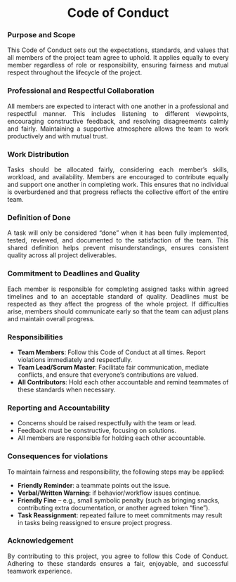 <h1 align="center">Code of Conduct</h1>

### Purpose and Scope
<p align="justify">
This Code of Conduct sets out the expectations, standards, and values that all members of the project team agree to uphold. It applies equally to every member regardless of role or responsibility, ensuring fairness and mutual respect throughout the lifecycle of the project.
</p>

### Professional and Respectful Collaboration
<p align="justify">
All members are expected to interact with one another in a professional and respectful manner. This includes listening to different viewpoints, encouraging constructive feedback, and resolving disagreements calmly and fairly. Maintaining a supportive atmosphere allows the team to work productively and with mutual trust.
</p>

### Work Distribution
<p align="justify">
Tasks should be allocated fairly, considering each member’s skills, workload, and availability. Members are encouraged to contribute equally and support one another in completing work. This ensures that no individual is overburdened and that progress reflects the collective effort of the entire team.
</p>

### Definition of Done
<p align="justify">
 A task will only be considered “done” when it has been fully implemented, tested, reviewed, and documented to the satisfaction of the team. This shared definition helps prevent misunderstandings, ensures consistent quality across all project deliverables.
</p>

### Commitment to Deadlines and Quality
<p align="justify">
Each member is responsible for completing assigned tasks within agreed timelines and to an acceptable standard of quality. Deadlines must be respected as they affect the progress of the whole project. If difficulties arise, members should communicate early so that the team can adjust plans and maintain overall progress.
</p>

### Responsibilities
* **Team Members**: Follow this Code of Conduct at all times. Report violations immediately and respectfully.
* **Team Lead/Scrum Master**: Facilitate fair communication, mediate conflicts, and ensure that everyone’s contributions are valued.
* **All Contributors**: Hold each other accountable and remind teammates of these standards when necessary.

### Reporting and Accountability
* Concerns should be raised respectfully with the team or lead.
* Feedback must be constructive, focusing on solutions.
* All members are responsible for holding each other accountable.

### Consequences for violations
To maintain fairness and responsibility, the following steps may be applied:
* **Friendly Reminder**: a teammate points out the issue.
* **Verbal/Written Warning**: if behavior/workflow issues continue.
* **Friendly Fine** – e.g., small symbolic penalty (such as bringing snacks, contributing extra documentation, or another agreed token “fine”).
* **Task Reassignment**: repeated failure to meet commitments may result in tasks being reassigned to ensure project progress.

### Acknowledgement
<p align="justify">
By contributing to this project, you agree to follow this Code of Conduct. Adhering to these standards ensures a fair, enjoyable, and successful teamwork experience.
</p>